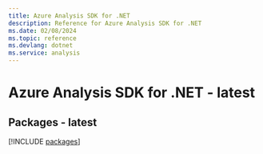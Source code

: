```yaml
---
title: Azure Analysis SDK for .NET
description: Reference for Azure Analysis SDK for .NET
ms.date: 02/08/2024
ms.topic: reference
ms.devlang: dotnet
ms.service: analysis
---
```

# Azure Analysis SDK for .NET - latest
## Packages - latest
[!INCLUDE [packages](analysis-index.md)]